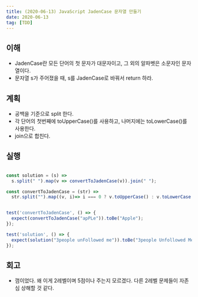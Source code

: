 ```yaml
---
title: (2020-06-13) JavaScript JadenCase 문자열 만들기
date: 2020-06-13
tag: [TDD]
---
```


## 이해

- JadenCase란 모든 단어의 첫 문자가 대문자이고, 그 외의 알파벳은 소문자인 문자열이다.
- 문자열 s가 주어졌을 때, s를 JadenCase로 바꿔서 return 하라.

## 계획

- 공백을 기준으로 split 한다.
- 각 단어의 첫번째에 toUpperCase()를 사용하고, 나머지에는 toLowerCase()를 사용한다.
- join으로 합친다.

## 실행

```javascript

const solution = (s) =>
  s.split(" ").map(v => convertToJadenCase(v)).join(" ");

const convertToJadenCase = (str) =>
  str.split("").map((v, i)=> i === 0 ? v.toUpperCase() : v.toLowerCase()).join("");


test('convertToJadenCase', () => {
  expect(convertToJadenCase("apPLe")).toBe("Apple");
});

test('solution', () => {
  expect(solution("3people unFollowed me")).toBe("3people Unfollowed Me")
});
```

## 회고

- 껌이었다. 왜 이게 2레벨이며 5점이나 주는지 모르겠다. 다른 2레벨 문제들이 자존심 상해할 것 같다.
